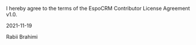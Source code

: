 I hereby agree to the terms of the EspoCRM Contributor License Agreement v1.0.

2021-11-19

Rabii Brahimi
